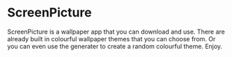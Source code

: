 # ScreenPicture
ScreenPicture is a wallpaper app that you can download and use. There are already built in colourful wallpaper themes that  you can choose from. Or you can even use the generater to create a random colourful theme. Enjoy.
